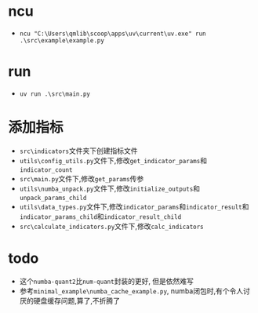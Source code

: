 # ncu
  * `ncu "C:\Users\qmlib\scoop\apps\uv\current\uv.exe" run .\src\example\example.py`
# run
  * `uv run .\src\main.py`
# 添加指标
  * `src\indicators`文件夹下创建指标文件
  * `utils\config_utils.py`文件下,修改`get_indicator_params`和`indicator_count`
  * `src\main.py`文件下,修改`get_params`传参
  * `utils\numba_unpack.py`文件下,修改`initialize_outputs`和`unpack_params_child`
  * `utils\data_types.py`文件下,修改`indicator_params`和`indicator_result`和`indicator_params_child`和`indicator_result_child`
  * `src\calculate_indicators.py`文件下,修改`calc_indicators`
# todo
  * 这个`numba-quant2`比`num-quant`封装的更好, 但是依然难写
  * 参考`minimal_example\numba_cache_example.py`, numba闭包时,有个令人讨厌的硬盘缓存问题,算了,不折腾了
